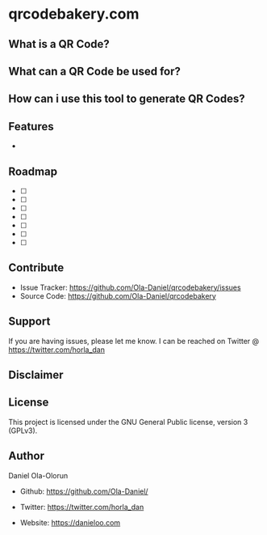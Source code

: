 qrcodebakery.com
========



What is a QR Code?
-------------------------





What can a QR Code be used for?
-------------------------------
 



How can i use this tool to generate QR Codes?
-------------------------------------------




Features
--------

-



Roadmap
-------


- [ ] 
- [ ] 
- [ ] 
- [ ] 
- [ ] 
- [ ] 
- [ ] 


Contribute
----------

- Issue Tracker: https://github.com/Ola-Daniel/qrcodebakery/issues 
- Source Code: https://github.com/Ola-Daniel/qrcodebakery 

Support
-------

If you are having issues, please let me know.
I can be reached on Twitter @ https://twitter.com/horla_dan 

Disclaimer
----------



License
-------

This project is licensed under the GNU General Public license, version 3 (GPLv3).



Author
------


Daniel Ola-Olorun



- Github: https://github.com/Ola-Daniel/

- Twitter: https://twitter.com/horla_dan  

- Website: https://danieloo.com 
